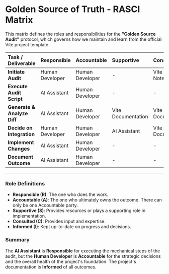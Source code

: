 # Golden Source of Truth - RASCI Matrix

This matrix defines the roles and responsibilities for the **"Golden Source Audit"** protocol, which governs how we maintain and learn from the official Vite project template.

| Task / Deliverable          | Responsible     | Accountable     | Supportive         | Consulted          | Informed             |
| :-------------------------- | :-------------- | :-------------- | :----------------- | :----------------- | :------------------- |
| **Initiate Audit**          | Human Developer | Human Developer | -                  | Vite Release Notes | -                    |
| **Execute Audit Script**    | AI Assistant    | Human Developer | -                  | -                  | `DEVELOPMENT_LOG.md` |
| **Generate & Analyze Diff** | AI Assistant    | Human Developer | Vite Documentation | Vite Documentation | `DEVELOPMENT_LOG.md` |
| **Decide on Integration**   | Human Developer | Human Developer | AI Assistant       | Vite Documentation | `DEVELOPMENT_LOG.md` |
| **Implement Changes**       | AI Assistant    | Human Developer | -                  | -                  | Git History          |
| **Document Outcome**        | AI Assistant    | Human Developer | -                  | -                  | `DEVELOPMENT_LOG.md` |

---

### Role Definitions

- **Responsible (R)**: The one who does the work.
- **Accountable (A)**: The one who ultimately owns the outcome. There can only be one Accountable party.
- **Supportive (S)**: Provides resources or plays a supporting role in implementation.
- **Consulted (C)**: Provides input and expertise.
- **Informed (I)**: Kept up-to-date on progress and decisions.

### Summary

The **AI Assistant** is **Responsible** for executing the mechanical steps of the audit, but the **Human Developer** is **Accountable** for the strategic decisions and the overall health of the project's foundation. The project's documentation is **Informed** of all outcomes.

